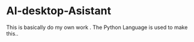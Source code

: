 # AI-desktop-Asistant
This is basically do my own work . The Python Language is used to make this..
